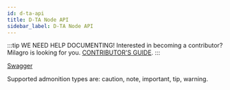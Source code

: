 ```yaml
---
id: d-ta-api
title: D-TA Node API
sidebar_label: D-TA Node API
---
```

:::tip WE NEED HELP DOCUMENTING!
Interested in becoming a contributor? Milagro is looking for you.
[CONTRIBUTOR'S GUIDE](/docs/contributor-guide).
:::

[Swagger](/swagger/index.html)


Supported admonition types are: caution, note, important, tip, warning.

